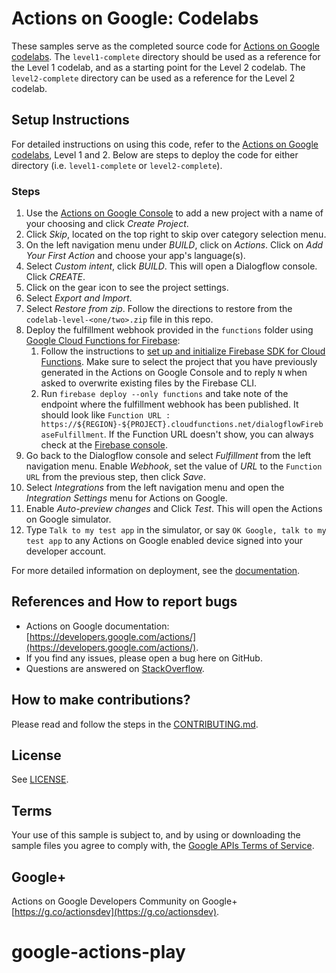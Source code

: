 # Actions on Google: Codelabs

These samples serve as the completed source code for
[Actions on Google codelabs](https://codelabs.developers.google.com/?cat=Assistant).
The `level1-complete` directory should be used as a reference for the
Level 1 codelab, and as a starting point for the Level 2 codelab. The
`level2-complete` directory can be used as a reference for the Level 2 codelab.

## Setup Instructions

For detailed instructions on using this code, refer to the
[Actions on Google codelabs](https://codelabs.developers.google.com/?cat=Assistant),
Level 1 and 2. Below are steps to deploy the code for either directory
(i.e. `level1-complete` or `level2-complete`).

### Steps

1. Use the [Actions on Google Console](https://console.actions.google.com) to add a new project with a name of your choosing and click *Create Project*.
1. Click *Skip*, located on the top right to skip over category selection menu.
1. On the left navigation menu under *BUILD*, click on *Actions*. Click on *Add Your First Action* and choose your app's language(s).
1. Select *Custom intent*, click *BUILD*. This will open a Dialogflow console. Click *CREATE*.
1. Click on the gear icon to see the project settings.
1. Select *Export and Import*.
1. Select *Restore from zip*. Follow the directions to restore from the `codelab-level-<one/two>.zip` file in this repo.
1. Deploy the fulfillment webhook provided in the `functions` folder using [Google Cloud Functions for Firebase](https://firebase.google.com/docs/functions/):
    1. Follow the instructions to [set up and initialize Firebase SDK for Cloud Functions](https://firebase.google.com/docs/functions/get-started#set_up_and_initialize_functions_sdk). Make sure to select the project that you have previously generated in the Actions on Google Console and to reply `N` when asked to overwrite existing files by the Firebase CLI.
    1. Run `firebase deploy --only functions` and take note of the endpoint where the fulfillment webhook has been published. It should look like `Function URL : https://${REGION}-${PROJECT}.cloudfunctions.net/dialogflowFirebaseFulfillment`.  If the Function URL doesn't show, you can always check at the [Firebase console](https://console.firebase.google.com/).
1. Go back to the Dialogflow console and select *Fulfillment* from the left navigation menu. Enable *Webhook*, set the value of *URL* to the `Function URL` from the previous step, then click *Save*.
1. Select *Integrations* from the left navigation menu and open the *Integration Settings* menu for Actions on Google.
1. Enable *Auto-preview changes* and Click *Test*. This will open the Actions on Google simulator.
1. Type `Talk to my test app` in the simulator, or say `OK Google, talk to my test app` to any Actions on Google enabled device signed into your developer account.

For more detailed information on deployment, see the [documentation](https://developers.google.com/actions/dialogflow/deploy-fulfillment).



## References and How to report bugs
* Actions on Google documentation: [https://developers.google.com/actions/](https://developers.google.com/actions/).
* If you find any issues, please open a bug here on GitHub.
* Questions are answered on [StackOverflow](https://stackoverflow.com/questions/tagged/actions-on-google).

## How to make contributions?
Please read and follow the steps in the [CONTRIBUTING.md](CONTRIBUTING.md).

## License
See [LICENSE](LICENSE).

## Terms
Your use of this sample is subject to, and by using or downloading the sample files you agree to comply with, the [Google APIs Terms of Service](https://developers.google.com/terms/).

## Google+
Actions on Google Developers Community on Google+ [https://g.co/actionsdev](https://g.co/actionsdev).
# google-actions-play
